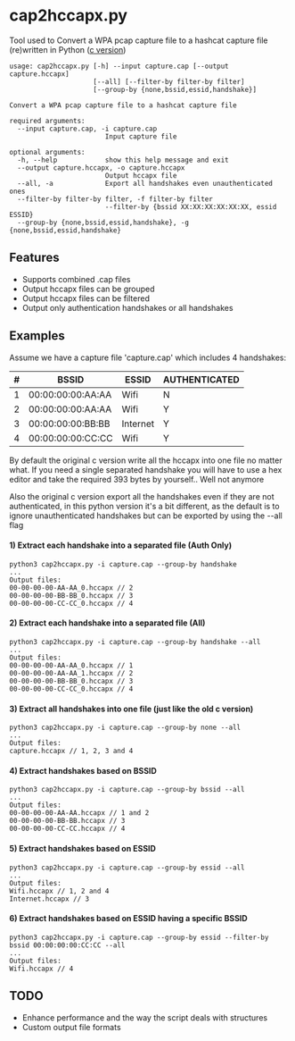 # cap2hccapx.py
Tool used to Convert a WPA pcap capture file to a hashcat capture file (re)written in Python ([c version]( https://github.com/hashcat/hashcat-utils/blob/master/src/cap2hccapx.c))
```
usage: cap2hccapx.py [-h] --input capture.cap [--output capture.hccapx]
                     [--all] [--filter-by filter-by filter]
                     [--group-by {none,bssid,essid,handshake}]

Convert a WPA pcap capture file to a hashcat capture file

required arguments:
  --input capture.cap, -i capture.cap
                        Input capture file

optional arguments:
  -h, --help            show this help message and exit
  --output capture.hccapx, -o capture.hccapx
                        Output hccapx file
  --all, -a             Export all handshakes even unauthenticated ones
  --filter-by filter-by filter, -f filter-by filter
                        --filter-by {bssid XX:XX:XX:XX:XX:XX, essid ESSID}
  --group-by {none,bssid,essid,handshake}, -g {none,bssid,essid,handshake}

```

## Features
- Supports combined .cap files
- Output hccapx files can be grouped
- Output hccapx files can be filtered
- Output only authentication handshakes or all handshakes

## Examples
Assume we have a capture file 'capture.cap' which includes 4 handshakes:

| # | BSSID             | ESSID    | AUTHENTICATED |
|---|-------------------|----------|---------------|
| 1 | 00:00:00:00:AA:AA | Wifi     |       N       |
| 2 | 00:00:00:00:AA:AA | Wifi     |       Y       |
| 3 | 00:00:00:00:BB:BB | Internet |       Y       |
| 4 | 00:00:00:00:CC:CC | Wifi     |       Y       |

By default the original c version write all the hccapx into one file no matter what. 
If you need a single separated handshake you will have to use a hex editor and take the required 393 bytes by yourself.. Well not anymore

Also the original c version export all the handshakes even if they are not authenticated, in this python version it's a bit different, as the default is to ignore unauthenticated handshakes but can be exported by using the --all flag

#### 1) Extract each handshake into a separated file (Auth Only)
```
python3 cap2hccapx.py -i capture.cap --group-by handshake
...
Output files:
00-00-00-00-AA-AA_0.hccapx // 2
00-00-00-00-BB-BB_0.hccapx // 3
00-00-00-00-CC-CC_0.hccapx // 4
```
#### 2) Extract each handshake into a separated file (All)
```
python3 cap2hccapx.py -i capture.cap --group-by handshake --all
...
Output files:
00-00-00-00-AA-AA_0.hccapx // 1
00-00-00-00-AA-AA_1.hccapx // 2
00-00-00-00-BB-BB_0.hccapx // 3
00-00-00-00-CC-CC_0.hccapx // 4
```
#### 3) Extract all handshakes into one file (just like the old c version)
```
python3 cap2hccapx.py -i capture.cap --group-by none --all
...
Output files:
capture.hccapx // 1, 2, 3 and 4
```
#### 4) Extract handshakes based on BSSID
```
python3 cap2hccapx.py -i capture.cap --group-by bssid --all
...
Output files:
00-00-00-00-AA-AA.hccapx // 1 and 2
00-00-00-00-BB-BB.hccapx // 3
00-00-00-00-CC-CC.hccapx // 4
```
#### 5) Extract handshakes based on ESSID
```
python3 cap2hccapx.py -i capture.cap --group-by essid --all
...
Output files:
Wifi.hccapx // 1, 2 and 4
Internet.hccapx // 3
```
#### 6) Extract handshakes based on ESSID having a specific BSSID
```
python3 cap2hccapx.py -i capture.cap --group-by essid --filter-by bssid 00:00:00:00:CC:CC --all
...
Output files:
Wifi.hccapx // 4
```
## TODO
 - Enhance performance and the way the script deals with structures
 - Custom output file formats

